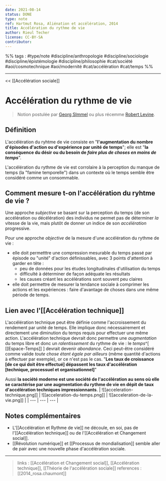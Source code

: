 ```yaml
---
date: 2021-08-14
status: DONE
type: note
ref: Hartmut Rosa, Aliénation et accélération, 2014
title: Accélération du rythme de vie
author: Rieul Techer
license: CC-BY-SA
contributor:
---
```


%% tags : #type/note #discipline/anthropologie #discipline/sociologie #discipline/épistémologie #discipline/philosophie #cat/société #aoi/cosmotechnique 
#aoi/modernité #cat/accélération #cat/temps %% 

---

<< [[Accélération sociale]]

Accélération du rythme de vie
===

> Notion postulée par [Georg SImmel](https://fr.wikipedia.org/wiki/Georg_Simmel) ou plus récemme [Robert Levine](https://fr.wikipedia.org/wiki/Robert_M._Levine).

## Définition

L'accélération du ryhtme de vie consiste en "**l'augmentation du nombre d'épisodes d'action ou d'expérience par unité de temps**"; elle est "**la conséquence du désir ou du besoin de *faire plus de choses en moins de temps***".

L'accélération du rythme de vie est corrolaire à la perception du manque de temps (la "famine temporelle") dans un contexte où le temps semble être considéré comme un consommable. 

## Comment mesure t-on l'accélération du ryhtme de vie ?

Une approche *subjective* se basant sur la perception du temps (de son accélération ou décélération) des individus ne permet pas de déterminer *la* vitesse de la vie, mais plutôt de donner un indice de son *accélération* progressive.

Pour une approche *objective* de la mesure d'une accélération du rythme de vie :
- elle doit permetttre une compression mesurable du temps passé par épisode ou "unité" d'action définissables, avec 3 points d'attention à garder en tête :
	- peu de données pour les études longitudinales d'utilisation du temps
	- difficulté à déterminer de façon adéquate les résultats
	- les causes créant les accélérations sont souvent peu claires
-  elle doit permettre de mesurer la tendance sociale à comprimer les actions et les expériences : faire d'avantage de choses dans une même période de temps.

## Lien avec l'[[Accélération technique]]
L'accélération technique peut être définie comme l'accroissement du rendement par unité de temps. Elle implique donc nécessairement et directement une diminution du temps requis pour effectuer une même action. L'accélération technique devrait donc permettre une *augmentation* du temps libre et donc un *ralentissement* du rythme de vie : le *temps*^[ [[Espace-Temps]] ] devrait devenir *abondance*. Ceci peut-être considéré comme valide *toute chose étant égale par ailleurs* (même quantité d'actions à effectuer par exemple), or ce n'est pas le cas. "**Les taux de croissance [de ce qui doit être effectué] dépassent les taux d'accélération [technique, processuel et organisationnel]**"

Aussi **la société moderne est une société de l'accélération au sens où elle se caractérise par une augmentation du rythme de vie en dépit de taux d'accélération techniques impressionnants**.
| ![[acceleration-technique.png]] | ![[acceleration-du-temps.png]] | ![[acceleration-de-la-vie.png]] |
| --- | --- | --- |

## Notes complémentaires
- L'[[Accélération et Rythme de vie]] ne découle, en soi, pas de l'[[Accélération technique]] ou de l'[[Accélération et Changement social]].
- [[Révolution numérique]] et [[Processus de mondialisation]] semble aller de pair avec une nouvelle phase d'accélération sociale.

---
> links : [[Accélération et Changement social]], [[Accélération technique]], [[Théorie de l'accélération sociale]]
> references : [[2014_rosa.chaumont]]